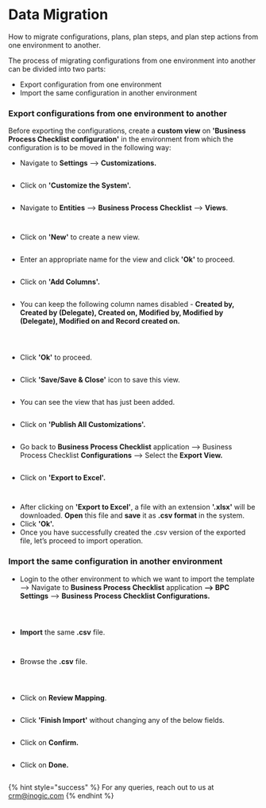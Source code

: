 # Data Migration

How to migrate configurations, plans, plan steps, and plan step actions from one environment to another.

The process of migrating configurations from one environment into another can be divided into two parts:

* Export configuration from one environment
* Import the same configuration in another environment

### Export configurations from one environment to another

Before exporting the configurations, create a **custom view** on **'Business Process Checklist configuration'** in the environment from which the configuration is to be moved in the following way:

* Navigate to **Settings** --> **Customizations.**

<figure><img src="../../.gitbook/assets/data migration_1.png" alt=""><figcaption></figcaption></figure>

* Click on **'Customize the System'.**

<figure><img src="../../.gitbook/assets/data migration_2.png" alt=""><figcaption></figcaption></figure>

* Navigate to **Entities** --> **Business Process Checklist** --> **Views**.

<figure><img src="../../.gitbook/assets/data migration_3.png" alt=""><figcaption></figcaption></figure>

<figure><img src="../../.gitbook/assets/data migration_4.png" alt=""><figcaption></figcaption></figure>

* Click on **'New'** to create a new view.

<figure><img src="../../.gitbook/assets/data migration_5.png" alt=""><figcaption></figcaption></figure>

* Enter an appropriate name for the view and click **'Ok'** to proceed.

<figure><img src="../../.gitbook/assets/data migration_6.png" alt=""><figcaption></figcaption></figure>

* Click on **'Add Columns'.**

<figure><img src="../../.gitbook/assets/data migration_7.png" alt=""><figcaption></figcaption></figure>

* You can keep the following column names disabled -  **Created by, Created by (Delegate), Created on, Modified by, Modified by (Delegate), Modified on and Record created on.**

<figure><img src="../../.gitbook/assets/data migration_8.png" alt=""><figcaption></figcaption></figure>

<figure><img src="../../.gitbook/assets/data migration_9.png" alt=""><figcaption></figcaption></figure>

<figure><img src="../../.gitbook/assets/data migration_10.png" alt=""><figcaption></figcaption></figure>

* Click **'Ok'** to proceed.

<figure><img src="../../.gitbook/assets/data migration_11.png" alt=""><figcaption></figcaption></figure>

* Click **'Save/Save & Close'** icon to save this view.

<figure><img src="../../.gitbook/assets/data migration_12.png" alt=""><figcaption></figcaption></figure>

* You can see the view that has just been added.

<figure><img src="../../.gitbook/assets/data migration_13.png" alt=""><figcaption></figcaption></figure>

* Click on **'Publish All Customizations'.**

<figure><img src="../../.gitbook/assets/data migration_14.png" alt=""><figcaption></figcaption></figure>

* Go back to **Business Process Checklist** application --> Business Process Checklist **Configurations** --> Select the **Export View.**

<figure><img src="../../.gitbook/assets/data migration_16.png" alt=""><figcaption></figcaption></figure>

* Click on **'Export to Excel'.**

<figure><img src="../../.gitbook/assets/data migration_17.png" alt=""><figcaption></figcaption></figure>

<figure><img src="../../.gitbook/assets/data migration_18.png" alt=""><figcaption></figcaption></figure>

* After clicking on **'Export to Excel'**, a file with an extension **'.xlsx'** will be downloaded. **Open** this file and **save** it as **.csv format** in the system.
* Click **'Ok'.**
* Once you have successfully created the .csv version of the exported file, let’s proceed to import operation.

### Import the same configuration in another environment

* Login to the other environment to which we want to import the template --> Navigate to **Business Process Checklist** application **--> BPC Settings** --> **Business Process Checklist Configurations.**

<figure><img src="../../.gitbook/assets/data migration_19.png" alt=""><figcaption></figcaption></figure>

<figure><img src="../../.gitbook/assets/data migration_20.png" alt=""><figcaption></figcaption></figure>

<figure><img src="../../.gitbook/assets/data migration_21.png" alt=""><figcaption></figcaption></figure>

* **Import** the same **.csv** file.

<figure><img src="../../.gitbook/assets/data migration_22.png" alt=""><figcaption></figcaption></figure>

<figure><img src="../../.gitbook/assets/data migration_23.png" alt=""><figcaption></figcaption></figure>

* Browse the **.csv** file.

<figure><img src="../../.gitbook/assets/data migration_31 new.png" alt=""><figcaption></figcaption></figure>

<figure><img src="../../.gitbook/assets/data migration_32 new.png" alt=""><figcaption></figcaption></figure>

<figure><img src="../../.gitbook/assets/data migration_33 new.png" alt=""><figcaption></figcaption></figure>

* Click on **Review Mapping**.

<figure><img src="../../.gitbook/assets/data migration_27.png" alt=""><figcaption></figcaption></figure>

* Click **'Finish Import'** without changing any of the below fields.

<figure><img src="../../.gitbook/assets/data migration_28.png" alt=""><figcaption></figcaption></figure>

* Click on **Confirm.**

<figure><img src="../../.gitbook/assets/data migration_29.png" alt=""><figcaption></figcaption></figure>

* Click on **Done.**

<figure><img src="../../.gitbook/assets/data migration_30.png" alt=""><figcaption></figcaption></figure>

{% hint style="success" %}
For any queries, reach out to us at [crm@inogic.com](mailto:crm@inogic.com)
{% endhint %}
